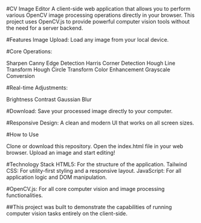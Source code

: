 #CV Image Editor
A client-side web application that allows you to perform various OpenCV image processing operations directly in your browser. This project uses OpenCV.js to provide powerful computer vision tools without the need for a server backend.

#Features
Image Upload: Load any image from your local device.

#Core Operations:

Sharpen
Canny Edge Detection
Harris Corner Detection
Hough Line Transform
Hough Circle Transform
Color Enhancement
Grayscale Conversion

#Real-time Adjustments:

Brightness
Contrast
Gaussian Blur

#Download: Save your processed image directly to your computer.

#Responsive Design: A clean and modern UI that works on all screen sizes.

#How to Use

Clone or download this repository.
Open the index.html file in your web browser.
Upload an image and start editing!

#Technology Stack
HTML5: For the structure of the application.
Tailwind CSS: For utility-first styling and a responsive layout.
JavaScript: For all application logic and DOM manipulation.

#OpenCV.js: For all core computer vision and image processing functionalities.

##This project was built to demonstrate the capabilities of running computer vision tasks entirely on the client-side.
